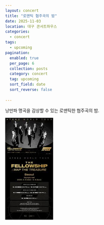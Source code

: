 ```yaml
---
layout: concert
title: "로맨틱 협주곡의 밤"
date: 2025-11-03
location: 대구 콘서트하우스
categories:
  - concert
tags:
  - upcoming
pagination:
  enabled: true
  per_page: 6
  collection: posts
  category: concert
  tag: upcoming
  sort_field: date
  sort_reverse: false

---
```


낭만파 명곡을 감상할 수 있는 로맨틱한 협주곡의 밤.

![romantic](/assets/images/concert/2025-11-03-romantic-concerto/image.png)
